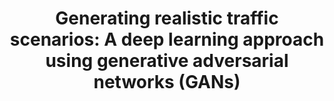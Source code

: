 ---
layout: publication
sitemap: false
title: "Generating realistic traffic scenarios: A deep learning approach using generative adversarial networks (GANs)"
authors: Alam, M. S., Bazilinskyy, P.
pdf: 
image: alam2025_rl.jpg
display: Submitted for publication.
year: 2025
doi:
code: https://github.com/Shaadalam9/rl-eye-tracking
suppmat: http://doi.org/10.4121/80c664cb-a4b5-4eb1-bc1c-666349b1b927
abstract: " "
---